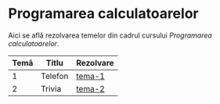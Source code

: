 [tema-1]: tema-1/
[tema-2]: tema-2/

# Programarea calculatoarelor
Aici se află rezolvarea temelor din cadrul cursului _Programarea calculatoarelor_.

| Temă | Titlu | Rezolvare |
| - | - | - |
| 1 | Telefon | [tema-1] |
| 2 | Trivia | [tema-2] |

